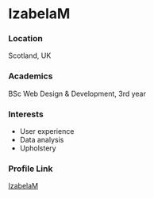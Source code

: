 # IzabelaM

### Location

Scotland, UK

### Academics

BSc Web Design & Development, 3rd year

### Interests

- User experience
- Data analysis
- Upholstery

### Profile Link

[IzabelaM](https://github.com/IzabelaM)

